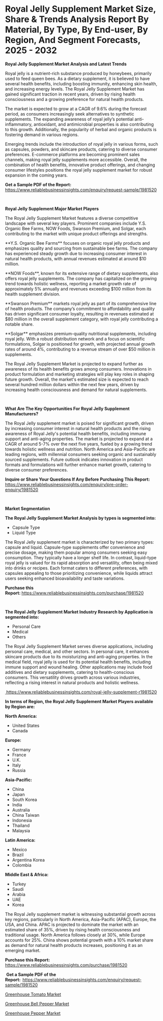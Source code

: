 <p><h1>Royal Jelly Supplement Market Size, Share & Trends Analysis Report By Material, By Type, By End-user, By Region, And Segment Forecasts, 2025 - 2032</h1></p><p><strong>Royal Jelly Supplement Market Analysis and Latest Trends</strong></p>
<p><p>Royal jelly is a nutrient-rich substance produced by honeybees, primarily used to feed queen bees. As a dietary supplement, it is believed to have several health benefits, including boosting immunity, enhancing skin health, and increasing energy levels. The Royal Jelly Supplement Market has gained significant traction in recent years, driven by rising health consciousness and a growing preference for natural health products. </p><p>The market is expected to grow at a CAGR of 9.6% during the forecast period, as consumers increasingly seek alternatives to synthetic supplements. The expanding awareness of royal jelly’s potential anti-inflammatory, antioxidant, and antimicrobial properties is also contributing to this growth. Additionally, the popularity of herbal and organic products is fostering demand in various regions.</p><p>Emerging trends include the introduction of royal jelly in various forms, such as capsules, powders, and skincare products, catering to diverse consumer preferences. E-commerce platforms are becoming prominent sales channels, making royal jelly supplements more accessible. Overall, the combination of health benefits, innovative product offerings, and changing consumer lifestyles positions the royal jelly supplement market for robust expansion in the coming years.</p></p>
<p><strong>Get a Sample PDF of the Report:&nbsp;</strong> <a href="https://www.reliablebusinessinsights.com/enquiry/request-sample/1981520?utm_campaign=1121&utm_medium=2&utm_source=Github&utm_content=ia&utm_term=14022025&utm_id=royal-jelly-supplement">https://www.reliablebusinessinsights.com/enquiry/request-sample/1981520</a></p>
<p>&nbsp;</p>
<p><strong>Royal Jelly Supplement Major Market Players</strong></p>
<p><p>The Royal Jelly Supplement Market features a diverse competitive landscape with several key players. Prominent companies include Y.S. Organic Bee Farms, NOW Foods, Swanson Premium, and Solgar, each contributing to the market with unique product offerings and strengths.</p><p>**Y.S. Organic Bee Farms** focuses on organic royal jelly products and emphasizes quality and sourcing from sustainable bee farms. The company has experienced steady growth due to increasing consumer interest in natural health products, with annual revenues estimated at around $10 million.</p><p>**NOW Foods**, known for its extensive range of dietary supplements, also offers royal jelly supplements. The company has capitalized on the growing trend towards holistic wellness, reporting a market growth rate of approximately 5% annually and revenues exceeding $100 million from its health supplement division.</p><p>**Swanson Premium** markets royal jelly as part of its comprehensive line of health products. The company’s commitment to affordability and quality has driven significant consumer loyalty, resulting in revenues estimated at $80 million in the overall supplement category, with royal jelly contributing a notable share.</p><p>**Solgar** emphasizes premium-quality nutritional supplements, including royal jelly. With a robust distribution network and a focus on scientific formulations, Solgar is positioned for growth, with projected annual growth rates of around 4%, contributing to a revenue stream of over $50 million in supplements.</p><p>The Royal Jelly Supplement Market is projected to expand further as awareness of its health benefits grows among consumers. Innovations in product formulation and marketing strategies will play key roles in shaping future growth. Overall, the market's estimated size is expected to reach several hundred million dollars within the next few years, driven by increasing health consciousness and demand for natural supplements.</p></p>
<p>&nbsp;</p>
<p><strong>What Are The Key Opportunities For Royal Jelly Supplement Manufacturers?</strong></p>
<p><p>The Royal Jelly supplement market is poised for significant growth, driven by increasing consumer interest in natural health products and the rising awareness of Royal Jelly's potential health benefits, including immune support and anti-aging properties. The market is projected to expand at a CAGR of around 5-7% over the next five years, fueled by a growing trend towards holistic wellness and nutrition. North America and Asia-Pacific are leading regions, with millennial consumers seeking organic and sustainably sourced supplements. Future outlook indicates innovation in product formats and formulations will further enhance market growth, catering to diverse consumer preferences.</p></p>
<p><strong>Inquire or Share Your Questions If Any Before Purchasing This Report:</strong> <a href="https://www.reliablebusinessinsights.com/enquiry/pre-order-enquiry/1981520?utm_campaign=1121&utm_medium=2&utm_source=Github&utm_content=ia&utm_term=14022025&utm_id=royal-jelly-supplement">https://www.reliablebusinessinsights.com/enquiry/pre-order-enquiry/1981520</a></p>
<p>&nbsp;</p>
<p><strong>Market Segmentation</strong></p>
<p><strong>The Royal Jelly Supplement Market Analysis by types is segmented into:</strong></p>
<p><ul><li>Capsule Type</li><li>Liquid Type</li></ul></p>
<p><p>The Royal Jelly supplement market is characterized by two primary types: capsule and liquid. Capsule-type supplements offer convenience and precise dosage, making them popular among consumers seeking easy consumption. They typically have a longer shelf life. In contrast, liquid-type royal jelly is valued for its rapid absorption and versatility, often being mixed into drinks or recipes. Each format caters to different preferences, with capsules appealing to those prioritizing convenience, while liquids attract users seeking enhanced bioavailability and taste variations.</p></p>
<p><strong>Purchase this Report:&nbsp;</strong><a href="https://www.reliablebusinessinsights.com/purchase/1981520?utm_campaign=1121&utm_medium=2&utm_source=Github&utm_content=ia&utm_term=14022025&utm_id=royal-jelly-supplement">https://www.reliablebusinessinsights.com/purchase/1981520</a></p>
<p>&nbsp;</p>
<p><strong>The Royal Jelly Supplement Market Industry Research by Application is segmented into:</strong></p>
<p><ul><li>Personal Care</li><li>Medical</li><li>Others</li></ul></p>
<p><p>The Royal Jelly Supplement Market serves diverse applications, including personal care, medical, and other sectors. In personal care, it enhances skincare products due to its moisturizing and anti-aging properties. In the medical field, royal jelly is used for its potential health benefits, including immune support and wound healing. Other applications may include food additives and dietary supplements, catering to health-conscious consumers. This versatility drives growth across various industries, reflecting a rising interest in natural products and holistic wellness.</p></p>
<p><a href="https://www.reliablebusinessinsights.com/royal-jelly-supplement-r1981520?utm_campaign=1121&utm_medium=2&utm_source=Github&utm_content=ia&utm_term=14022025&utm_id=royal-jelly-supplement">&nbsp;https://www.reliablebusinessinsights.com/royal-jelly-supplement-r1981520</a></p>
<p><strong>In terms of Region, the Royal Jelly Supplement Market Players available by Region are:</strong></p>
<p>
    <p> <strong> North America: </strong>
        <ul>
            <li>United States</li>
            <li>Canada</li>
        </ul>
        </p> 
    <p> <strong> Europe: </strong>
        <ul>
            <li>Germany</li>
            <li>France</li>
            <li>U.K.</li>
            <li>Italy</li>
            <li>Russia</li>
        </ul>
        </p> 
    <p> <strong> Asia-Pacific: </strong>
        <ul>
            <li>China</li>
            <li>Japan</li>
            <li>South Korea</li>
            <li>India</li>
            <li>Australia</li>
            <li>China Taiwan</li>
            <li>Indonesia</li>
            <li>Thailand</li>
            <li>Malaysia</li>
        </ul>
        </p> 
    <p> <strong> Latin America: </strong>
        <ul>
            <li>Mexico</li>
            <li>Brazil</li>
            <li>Argentina Korea</li>
            <li>Colombia</li>
        </ul>
        </p> 
    <p> <strong> Middle East & Africa: </strong>
        <ul>
            <li>Turkey</li>
            <li>Saudi</li>
            <li>Arabia</li>
            <li>UAE</li>
            <li>Korea</li>
        </ul>
    </p>
    </p>
<p><p>The Royal Jelly supplement market is witnessing substantial growth across key regions, particularly in North America, Asia-Pacific (APAC), Europe, the USA, and China. APAC is projected to dominate the market with an estimated share of 35%, driven by rising health consciousness and traditional usage. North America follows closely at 30%, while Europe accounts for 25%. China shows potential growth with a 10% market share as demand for natural health products increases, positioning it as an emerging market.</p></p>
<p><strong>Purchase this Report: </strong><a href="https://www.reliablebusinessinsights.com/purchase/1981520?utm_campaign=1121&utm_medium=2&utm_source=Github&utm_content=ia&utm_term=14022025&utm_id=royal-jelly-supplement">https://www.reliablebusinessinsights.com/purchase/1981520</a></p>
<p>&nbsp;<strong>Get a Sample PDF of the Report:&nbsp;&nbsp;</strong><a href="https://www.reliablebusinessinsights.com/enquiry/request-sample/1981520?utm_campaign=1121&utm_medium=2&utm_source=Github&utm_content=ia&utm_term=14022025&utm_id=royal-jelly-supplement">https://www.reliablebusinessinsights.com/enquiry/request-sample/1981520</a></p>
<p><strong></strong></p>
<p><p><a href="https://github.com/gunbybeahmg1/Market-Research-Report-List-1/blob/main/greenhouse-tomato-market.md?utm_campaign=1121&utm_medium=2&utm_source=Github&utm_content=ia&utm_term=14022025&utm_id=royal-jelly-supplement">Greenhouse Tomato Market</a></p><p><a href="https://github.com/guneycigdem35/Market-Research-Report-List-5/blob/main/greenhouse-bell-pepper-market.md?utm_campaign=1121&utm_medium=2&utm_source=Github&utm_content=ia&utm_term=14022025&utm_id=royal-jelly-supplement">Greenhouse Bell Pepper Market</a></p><p><a href="https://github.com/mateyappiazo/Market-Research-Report-List-1/blob/main/greenhouse-pepper-market.md?utm_campaign=1121&utm_medium=2&utm_source=Github&utm_content=ia&utm_term=14022025&utm_id=royal-jelly-supplement">Greenhouse Pepper Market</a></p></p>